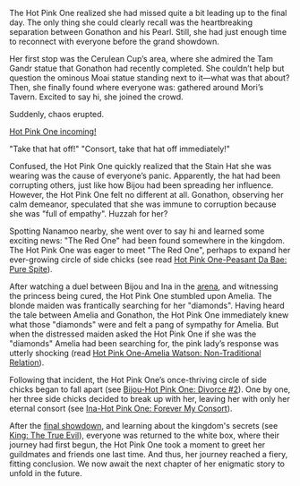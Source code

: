 The Hot Pink One realized she had missed quite a bit leading up to the final day. The only thing she could clearly recall was the heartbreaking separation between Gonathon and his Pearl. Still, she had just enough time to reconnect with everyone before the grand showdown.

Her first stop was the Cerulean Cup’s area, where she admired the Tam Gandr statue that Gonathon had recently completed. She couldn’t help but question the ominous Moai statue standing next to it—what was that about? Then, she finally found where everyone was: gathered around Mori’s Tavern. Excited to say hi, she joined the crowd.

Suddenly, chaos erupted.

[Hot Pink One incoming!](#embed:https://www.youtube.com/embed/pH9lSCrTVMY?si=x4Ho305cyuOfZiPj\&start=410)

"Take that hat off!"
"Consort, take that hat off immediately!"


Confused, the Hot Pink One quickly realized that the Stain Hat she was wearing was the cause of everyone’s panic. Apparently, the hat had been corrupting others, just like how Bijou had been spreading her influence. However, the Hot Pink One felt no different at all. Gonathon, observing her calm demeanor, speculated that she was immune to corruption because she was "full of empathy". Huzzah for her?

Spotting Nanamoo nearby, she went over to say hi and learned some exciting news: "The Red One" had been found somewhere in the kingdom. The Hot Pink One was eager to meet "The Red One", perhaps to expand her ever-growing circle of side chicks (see read [Hot Pink One-Peasant Da Bae: Pure Spite](#edge:bae-irys-top-2-left-1)).

After watching a duel between Bijou and Ina in the [arena](https://www.youtube.com/live/pH9lSCrTVMY?feature=shared\&t=1056), and witnessing the princess being cured, the Hot Pink One stumbled upon Amelia. The blonde maiden was frantically searching for her "diamonds". Having heard the tale between Amelia and Gonathon, the Hot Pink One immediately knew what those "diamonds" were and felt a pang of sympathy for Amelia. But when the distressed maiden asked the Hot Pink One if she was the "diamonds" Amelia had been searching for, the pink lady’s response was utterly shocking (read [Hot Pink One-Amelia Watson: Non-Traditional Relation](#edge:ame-irys-left-2-bottom-2)).

Following that incident, the Hot Pink One’s once-thriving circle of side chicks began to fall apart (see [Bijou-Hot Pink One: Divorce #2](#edge:bijou-irys-bottom-2-top-2)). One by one, her three side chicks decided to break up with her, leaving her with only her eternal consort (see [Ina-Hot Pink One: Forever My Consort](#edge:irys-ina-right-2-left-2)).

After the [final showdown](https://www.youtube.com/live/pH9lSCrTVMY?feature=shared\&t=4287), and learning about the kingdom's secrets (see [King: The True Evil](#node:king-of-libestal)), everyone was returned to the white box, where their journey had first begun, the Hot Pink One took a moment to greet her guildmates and friends one last time. And thus, her journey reached a fiery, fitting conclusion. We now await the next chapter of her enigmatic story to unfold in the future.
